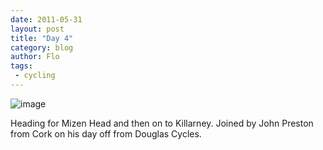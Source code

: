 ```yaml
---
date: 2011-05-31
layout: post
title: "Day 4"
category: blog
author: Flo
tags:
 - cycling
---
```


![image](/images/2011/wpid-imag0081.jpg)



Heading for Mizen Head and then on to Killarney. Joined by John Preston from Cork on his day off from Douglas Cycles.
